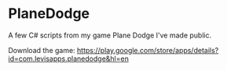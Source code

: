 # PlaneDodge
A few C# scripts from my game Plane Dodge I've made public.

Download the game: https://play.google.com/store/apps/details?id=com.levisapps.planedodge&hl=en
